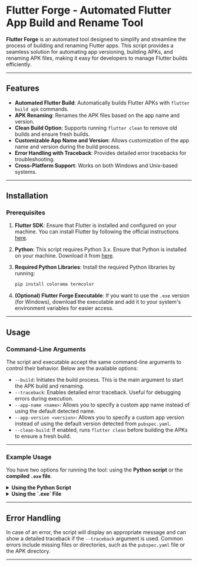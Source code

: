 
# Flutter Forge - Automated Flutter App Build and Rename Tool

**Flutter Forge** is an automated tool designed to simplify and streamline the process of building and renaming Flutter apps. This script provides a seamless solution for automating app versioning, building APKs, and renaming APK files, making it easy for developers to manage Flutter builds efficiently.

---

## Features

- **Automated Flutter Build**: Automatically builds Flutter APKs with `flutter build apk` commands.
- **APK Renaming**: Renames the APK files based on the app name and version.
- **Clean Build Option**: Supports running `flutter clean` to remove old builds and ensure fresh builds.
- **Customizable App Name and Version**: Allows customization of the app name and version during the build process.
- **Error Handling with Traceback**: Provides detailed error tracebacks for troubleshooting.
- **Cross-Platform Support**: Works on both Windows and Unix-based systems.

---

## Installation

### Prerequisites

1. **Flutter SDK**: Ensure that Flutter is installed and configured on your machine. You can install Flutter by following the official instructions [here](https://flutter.dev/docs/get-started/install).
   
2. **Python**: This script requires Python 3.x. Ensure that Python is installed on your machine. Download it from [here](https://www.python.org/downloads/).

3. **Required Python Libraries**:
   Install the required Python libraries by running:
   ```bash
   pip install colorama termcolor
   ```

4. **(Optional) Flutter Forge Executable**: If you want to use the `.exe` version (for Windows), download the executable and add it to your system's environment variables for easier access.

---

## Usage

### Command-Line Arguments

The script and executable accept the same command-line arguments to control their behavior. Below are the available options:

- `--build`: Initiates the build process. This is the main argument to start the APK build and renaming.
- `--traceback`: Enables detailed error traceback. Useful for debugging errors during execution.
- `--app-name <name>`: Allows you to specify a custom app name instead of using the default detected name.
- `--app-version <version>`: Allows you to specify a custom app version instead of using the default version detected from `pubspec.yaml`.
- `--clean-build`: If enabled, runs `flutter clean` before building the APKs to ensure a fresh build.

---

### Example Usage

You have two options for running the tool: using the **Python script** or the **compiled `.exe` file**.

<details>
<summary><strong>Using the Python Script</strong></summary>

1. **Basic Build (with default settings):**
   ```bash
   python script.py --build
   ```

2. **Build with Custom App Name:**
   Specify a custom app name.
   ```bash
   python script.py --build --app-name "MyApp"
   ```

3. **Build with Custom App Version:**
   Specify a custom app version.
   ```bash
   python script.py --build --app-version "v2.0.0"
   ```

4. **Build with Flutter Clean:**
   Run `flutter clean` before building.
   ```bash
   python script.py --build --clean-build
   ```

5. **Build with Custom App Name and Version:**
   Specify both custom app name and version.
   ```bash
   python script.py --build --app-name "MyApp" --app-version "v1.0.0"
   ```

6. **Build with Traceback (for detailed error output):**
   Enable traceback for detailed error logs.
   ```bash
   python script.py --build --traceback
   ```

7. **Build with Custom App Name, Version, and Clean:**
   Combine custom app name, version, and cleaning before building.
   ```bash
   python script.py --build --app-name "MyApp" --app-version "v3.1.0" --clean-build
   ```

8. **Build with All Options:**
   Specify all options including custom app name, version, cleaning, and traceback.
   ```bash
   python script.py --build --app-name "MyApp" --app-version "v4.0.0" --clean-build --traceback
   ```

</details>

<details>
<summary><strong>Using the `.exe` File</strong></summary>

1. **Basic Build (with default settings):**
   Ensure the `.exe` is added to your system's environment variables, then run:
   ```bash
   flutterforge.exe --build
   ```

2. **Build with Custom App Name:**
   Specify a custom app name.
   ```bash
   flutterforge.exe --build --app-name "MyApp"
   ```

3. **Build with Custom App Version:**
   Specify a custom app version.
   ```bash
   flutterforge.exe --build --app-version "v2.0.0"
   ```

4. **Build with Flutter Clean:**
   Run `flutter clean` before building.
   ```bash
   flutterforge.exe --build --clean-build
   ```

5. **Build with Custom App Name and Version:**
   Specify both custom app name and version.
   ```bash
   flutterforge.exe --build --app-name "MyApp" --app-version "v1.0.0"
   ```

6. **Build with Traceback (for detailed error output):**
   Enable traceback for detailed error logs.
   ```bash
   flutterforge.exe --build --traceback
   ```

7. **Build with Custom App Name, Version, and Clean:**
   Combine custom app name, version, and cleaning before building.
   ```bash
   flutterforge.exe --build --app-name "MyApp" --app-version "v3.1.0" --clean-build
   ```

8. **Build with All Options:**
   Specify all options including custom app name, version, cleaning, and traceback.
   ```bash
   flutterforge.exe --build --app-name "MyApp" --app-version "v4.0.0" --clean-build --traceback
   ```

</details>

---

## Error Handling

In case of an error, the script will display an appropriate message and can show a detailed traceback if the `--traceback` argument is used. Common errors include missing files or directories, such as the `pubspec.yaml` file or the APK directory.

---